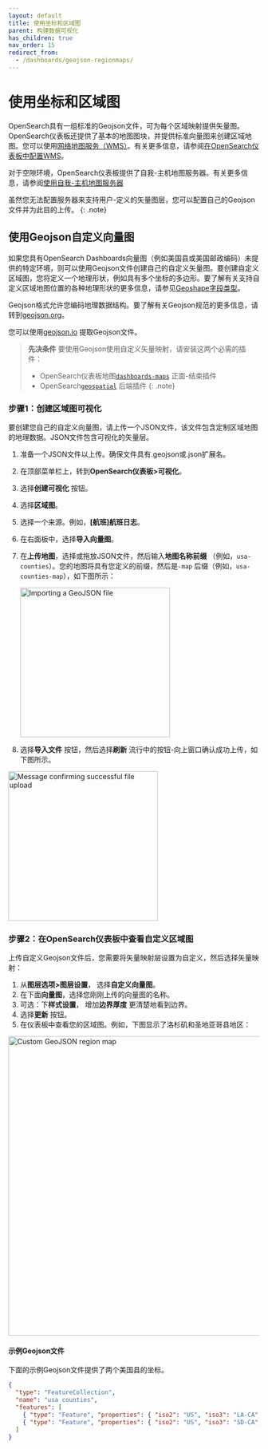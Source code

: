 ```yaml
---
layout: default
title: 使用坐标和区域图
parent: 构建数据可视化
has_children: true
nav_order: 15
redirect_from:
  - /dashboards/geojson-regionmaps/
---
```


# 使用坐标和区域图

OpenSearch具有一组标准的Geojson文件，可为每个区域映射提供矢量图。OpenSearch仪表板还提供了基本的地图图块，并提供标准向量图来创建区域地图。您可以使用[网络地图服务（WMS）](https://www.ogc.org/standards/wms)。有关更多信息，请参阅[在OpenSearch仪表板中配置WMS]({{site.url}}{{site.baseurl}}/dashboards/maptiles/)。

对于空隙环境，OpenSearch仪表板提供了自我-主机地图服务器。有关更多信息，请参阅[使用自我-主机地图服务器]({{site.url}}{{site.baseurl}}/dashboards/selfhost-maps-server/)

虽然您无法配置服务器来支持用户-定义的矢量图层，您可以配置自己的Geojson文件并为此目的上传。
{: .note}

## 使用Geojson自定义向量图

如果您具有OpenSearch Dashboards向量图（例如美国县或美国邮政编码）未提供的特定环境，则可以使用Geojson文件创建自己的自定义矢量图。要创建自定义区域图，您将定义一个地理形状，例如具有多个坐标的多边形。要了解有关支持自定义区域地图位置的各种地理形状的更多信息，请参见[Geoshape字段类型]({{site.url}}{{site.baseurl}}/opensearch/supported-field-types/geo-shape/)。

Geojson格式允许您编码地理数据结构。要了解有关Geojson规范的更多信息，请转到[geojson.org](https://geojson.org/)。

您可以使用[geojson.io](https://geojson.io/#map=2/20.0/0.0) 提取Geojson文件。

>   **先决条件**
>   要使用Geojson使用自定义矢量映射，请安装这两个必需的插件：
>   * OpenSearch仪表板地图[`dashboards-maps`](https://github.com/opensearch-project/dashboards-maps) 正面-结束插件
>   * OpenSearch[`geospatial`](https://github.com/opensearch-project/geospatial) 后端插件
{: .note}

### 步骤1：创建区域图可视化

要创建您自己的自定义向量图，请上传一个JSON文件，该文件包含定制区域地图的地理数据。JSON文件包含可视化的矢量层。

1. 准备一个JSON文件以上传。确保文件具有.geojson或.json扩展名。
1. 在顶部菜单栏上，转到**OpenSearch仪表板>可视化**。
1. 选择**创建可视化** 按钮。
1. 选择**区域图**。
1. 选择一个来源。例如，**[航班]航班日志**。
1. 在右面板中，选择**导入向量图**。
1. 在**上传地图**，选择或拖放JSON文件，然后输入**地图名称前缀** （例如，`usa-counties`）。您的地图将具有您定义的前缀，然后是`-map` 后缀（例如，`usa-counties-map`），如下图所示：

   <img src ="{{site.url}}{{site.baseurl}}/images/dashboards/import-geojson-file.png" alt ="Importing a GeoJSON file" width="300"/>

1. 选择**导入文件** 按钮，然后选择**刷新** 流行中的按钮-向上窗口确认成功上传，如下图所示。
  
  <img src ="{{site.url}}{{site.baseurl}}/images/dashboards/upload-success.png" alt ="Message confirming successful file upload" width="300"/>

### 步骤2：在OpenSearch仪表板中查看自定义区域图

上传自定义Geojson文件后，您需要将矢量映射层设置为自定义，然后选择矢量映射：

1. 从**图层选项>图层设置**， 选择**自定义向量图**。
1. 在下面**向量图**，选择您刚刚上传的向量图的名称。
1. 可选：下**样式设置**， 增加**边界厚度** 更清楚地看到边界。
1. 选择**更新** 按钮。
1. 在仪表板中查看您的区域图。例如，下图显示了洛杉矶和圣地亚哥县地区：

  <img src ="{{site.url}}{{site.baseurl}}/images/dashboards/county-region-map.png" alt ="Custom GeoJSON region map" width="600"/>

#### 示例Geojson文件

下面的示例Geojson文件提供了两个美国县的坐标。

```json
{
  "type": "FeatureCollection",
  "name": "usa counties",
  "features": [
    { "type": "Feature", "properties": { "iso2": "US", "iso3": "LA-CA", "name": "Los Angeles County", "country": "US", "county": "LA" }, "geometry": { "type": "Polygon", "coordinates":[[[-118.71826171875,34.07086232376631],[-118.69628906249999,34.03445260967645],[-118.56994628906249,34.02990029603907],[-118.487548828125,33.957030069982316],[-118.37219238281249,33.86129311351553],[-118.45458984375,33.75631505992707],[-118.33923339843749,33.715201644740844],[-118.22937011718749,33.75631505992707],[-118.1414794921875,33.678639851675555],[-117.9107666015625,33.578014746143985],[-117.75146484375,33.4955977448657],[-117.55920410156249,33.55512901742288],[-117.3065185546875,33.5963189611327],[-117.0703125,33.67406853374198],[-116.69677734375,34.06176136129718],[-116.9439697265625,34.28445325435288],[-117.18017578125,34.42956713470528],[-117.3779296875,34.542762387234845],[-117.62512207031251,34.56990638085636],[-118.048095703125,34.615126683462194],[-118.44909667968749,34.542762387234845],[-118.61938476562499,34.38877925439021],[-118.740234375,34.21180215769026],[-118.71826171875,34.07086232376631]]] } },
    { "type": "Feature", "properties": { "iso2": "US", "iso3": "SD-CA", "name": "San Diego County", "country": "US", "county": "SD" }, "geometry": { "type": "Polygon", "coordinates":[[[-117.23510742187501,32.861132322810946],[-117.2406005859375,32.75494243654723],[-117.1636962890625,32.68099643258195],[-117.14172363281251,32.58384932565662],[-117.09228515624999,32.46342595776104],[-117.0538330078125,32.29177633471201],[-116.96044921875,32.194208672875384],[-116.85607910156249,32.16631295696736],[-116.6748046875,32.20350534542368],[-116.3671875,32.319633552035214],[-116.1474609375,32.55144352864431],[-116.1639404296875,32.80574473290688],[-116.4111328125,33.073130945006625],[-116.72973632812499,33.08233672856376],[-117.09228515624999,32.99484290420988],[-117.2515869140625,32.96258644191747], [-117.23510742187501,32.861132322810946]]] } }
  ]
}

```


